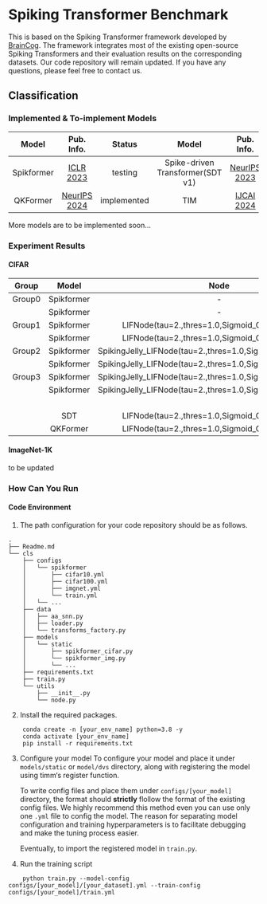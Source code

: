 # Spiking Transformer Benchmark
This is based on the Spiking Transformer framework developed by [BrainCog](https://github.com/BrainCog-X/Brain-Cog). The framework integrates most of the existing open-source Spiking Transformers and their evaluation results on the corresponding datasets.
Our code repository will remain updated. If you have any questions, please feel free to contact us.


## Classification

### Implemented & To-implement Models

|   Model    |                    Pub. Info.                    |   Status    |              Model               |                                                              Pub. Info.                                                              |    Status    |
|:----------:|:------------------------------------------------:|:-----------:|:--------------------------------:|:------------------------------------------------------------------------------------------------------------------------------------:|:------------:|
| Spikformer |  [ICLR 2023](https://arxiv.org/abs/2209.15425)   |   testing   | Spike-driven Transformer(SDT v1) | [NeurIPS 2023](https://proceedings.neurips.cc/paper_files/paper/2023/hash/ca0f5358dbadda74b3049711887e9ead-Abstract-Conference.html) | Implemented  |
|  QKFormer  | [NeurIPS 2024](https://arxiv.org/abs/2403.16552) | implemented |               TIM                |                              [IJCAI 2024](https://www.ijcai.org/proceedings/2024/0347.pdf)                                           | To Implement |
More models are to be implemented soon...


### Experiment Results
#### CIFAR
| Group  |   Model    |                             Node                              | Dataset  | Step | Epoch | Result(Acc@1) |  supp.   |
|:------:|:----------:|:-------------------------------------------------------------:|:--------:|:-------:|:-----:|:-------------:|:--------:|
| Group0 | Spikformer |                               -                               | CIFAR10  | 4 |  300  |     95.2      |  paper   |
|        | Spikformer |                               -                               | CIFAR10  | 4 |  400  |     95.5      |  paper   |
| Group1 | Spikformer |       LIFNode(tau=2.,thres=1.0,Sigmoid_Grad(alpha=4.))        | CIFAR10  | 4 |  300  |     94.4      |    -     |
|        | Spikformer |       LIFNode(tau=2.,thres=1.0,Sigmoid_Grad(alpha=4.))        | CIFAR10  | 4 |  400  |     95.0      |    -     |
| Group2 | Spikformer | SpikingJelly_LIFNode(tau=2.,thres=1.0,Sigmoid_Grad(alpha=4.)) | CIFAR10  | 4 |  300  |     94.2      |    -     |
|        | Spikformer | SpikingJelly_LIFNode(tau=2.,thres=1.0,Sigmoid_Grad(alpha=4.)) | CIFAR10  | 4 |  400  |     94.7      |    -     |
| Group3 | Spikformer | SpikingJelly_LIFNode(tau=2.,thres=1.0,Sigmoid_Grad(alpha=4.)) | CIFAR10  | 4 |  300  |     95.0      | official |
|        | Spikformer | SpikingJelly_LIFNode(tau=2.,thres=1.0,Sigmoid_Grad(alpha=4.)) | CIFAR10  | 4 |  400  |     95.2      | official |
| |            |          | |  |       |               |    -     |
|  |    SDT     |       LIFNode(tau=2.,thres=1.0,Sigmoid_Grad(alpha=4.))        | CIFAR10  | 4 |  300  | 95.41(-0.19)  |    -     |
|  |  QKFormer  |       LIFNode(tau=2.,thres=1.0,Sigmoid_Grad(alpha=4.))        | CIFAR10  | 4 |  400  | 96.08(-0.10)  |    -     |

#### ImageNet-1K
to be updated

### How Can You Run
#### Code Environment
1. The path configuration for your code repository should be as follows.
```angular2html
.
├── Readme.md
└── cls
    ├── configs
    │   └── spikformer
    │       ├── cifar10.yml
    │       ├── cifar100.yml
    │       ├── imgnet.yml
    │       └── train.yml
    │   └── ...
    ├── data
    │   ├── aa_snn.py
    │   ├── loader.py
    │   └── transforms_factory.py
    ├── models
    │   └── static
    │       ├── spikformer_cifar.py
    │       └── spikformer_img.py
    │       └── ...
    ├── requirements.txt 
    ├── train.py
    └── utils
        ├── __init__.py
        └── node.py
```

2. Install the required packages.
```angular2html
    conda create -n [your_env_name] python=3.8 -y
    conda activate [your_env_name]
    pip install -r requirements.txt
```

3. Configure your model
    To configure your model and place it under ```models/static``` or ```model/dvs``` directory, along with registering the model using timm‘s register function.
    
    To write config files and place them under ```configs/[your_model]``` directory, the format should **strictly** flollow the format of the existing config files. We highly recommend this method even you can use only one ```.yml``` file to config the model. The reason for separating model configuration and training hyperparameters is to facilitate debugging and make the tuning process easier.
    
    Eventually, to import the registered model in ```train.py```.

4. Run the training script
```angular2html
    python train.py --model-config configs/[your_model]/[your_dataset].yml --train-config configs/[your_model]/train.yml
```

